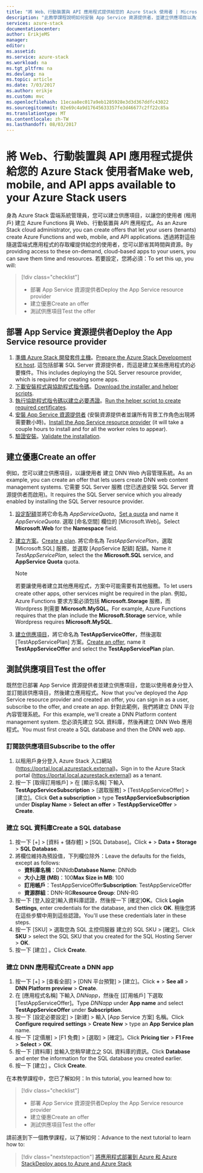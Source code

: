 ```yaml
---
title: "將 Web、行動裝置與 API 應用程式提供給您的 Azure Stack 使用者 | Microsoft Docs"
description: "此教學課程說明如何安裝 App Service 資源提供者，並建立供應項目以為您的 Azure Stack 使用者提供建立 Web、行動裝置與 API 應用程式的能力。"
services: azure-stack
documentationcenter: 
author: ErikjeMS
manager: 
editor: 
ms.assetid: 
ms.service: azure-stack
ms.workload: na
ms.tgt_pltfrm: na
ms.devlang: na
ms.topic: article
ms.date: 7/03/2017
ms.author: erikje
ms.custom: mvc
ms.openlocfilehash: 11ecaa8ec017a9eb1285928e3d3d367ddfc43022
ms.sourcegitcommit: 02e69c4a9d17645633357fe3d46677c2ff22c85a
ms.translationtype: MT
ms.contentlocale: zh-TW
ms.lasthandoff: 08/03/2017
---
```

# <a name="make-web-mobile-and-api-apps-available-to-your-azure-stack-users"></a><span data-ttu-id="6cc47-103">將 Web、行動裝置與 API 應用程式提供給您的 Azure Stack 使用者</span><span class="sxs-lookup"><span data-stu-id="6cc47-103">Make web, mobile, and API apps available to your Azure Stack users</span></span>

<span data-ttu-id="6cc47-104">身為 Azure Stack 雲端系統管理員，您可以建立供應項目，以讓您的使用者 (租用戶) 建立 Azure Functions 與 Web、行動裝置與 API 應用程式。</span><span class="sxs-lookup"><span data-stu-id="6cc47-104">As an Azure Stack cloud administrator, you can create offers that let your users (tenants) create Azure Functions and web, mobile, and API applications.</span></span> <span data-ttu-id="6cc47-105">透過將對這些隨選雲端式應用程式的存取權提供給您的使用者，您可以節省其時間與資源。</span><span class="sxs-lookup"><span data-stu-id="6cc47-105">By providing access to these on-demand, cloud-based apps to your users, you can save them time and resources.</span></span> <span data-ttu-id="6cc47-106">若要設定，您將必須：</span><span class="sxs-lookup"><span data-stu-id="6cc47-106">To set this up, you will:</span></span>

> [!div class="checklist"]
> * <span data-ttu-id="6cc47-107">部署 App Service 資源提供者</span><span class="sxs-lookup"><span data-stu-id="6cc47-107">Deploy the App Service resource provider</span></span>
> * <span data-ttu-id="6cc47-108">建立優惠</span><span class="sxs-lookup"><span data-stu-id="6cc47-108">Create an offer</span></span>
> * <span data-ttu-id="6cc47-109">測試供應項目</span><span class="sxs-lookup"><span data-stu-id="6cc47-109">Test the offer</span></span>

## <a name="deploy-the-app-service-resource-provider"></a><span data-ttu-id="6cc47-110">部署 App Service 資源提供者</span><span class="sxs-lookup"><span data-stu-id="6cc47-110">Deploy the App Service resource provider</span></span>

1. <span data-ttu-id="6cc47-111">[準備 Azure Stack 開發套件主機](azure-stack-app-service-before-you-get-started.md)。</span><span class="sxs-lookup"><span data-stu-id="6cc47-111">[Prepare the Azure Stack Development Kit host](azure-stack-app-service-before-you-get-started.md).</span></span> <span data-ttu-id="6cc47-112">這包括部署 SQL Server 資源提供者，而這是建立某些應用程式的必要條件。</span><span class="sxs-lookup"><span data-stu-id="6cc47-112">This includes deploying the SQL Server resource provider, which is required for creating some apps.</span></span>
2. <span data-ttu-id="6cc47-113">[下載安裝程式與協助程式指令碼](azure-stack-app-service-deploy.md#download-the-required-components)。</span><span class="sxs-lookup"><span data-stu-id="6cc47-113">[Download the installer and helper scripts](azure-stack-app-service-deploy.md#download-the-required-components).</span></span>
3. <span data-ttu-id="6cc47-114">[執行協助程式指令碼以建立必要憑證](azure-stack-app-service-deploy.md#create-certificates-required-by-app-service-on-azure-stack)。</span><span class="sxs-lookup"><span data-stu-id="6cc47-114">[Run the helper script to create required certificates](azure-stack-app-service-deploy.md#create-certificates-required-by-app-service-on-azure-stack).</span></span>
4. <span data-ttu-id="6cc47-115">[安裝 App Service 資源提供者](azure-stack-app-service-deploy.md#use-the-installer-to-download-and-install-app-service-on-azure-stack) (安裝資源提供者並讓所有背景工作角色出現將需要數小時)。</span><span class="sxs-lookup"><span data-stu-id="6cc47-115">[Install the App Service resource provider](azure-stack-app-service-deploy.md#use-the-installer-to-download-and-install-app-service-on-azure-stack) (it will take a couple hours to install and for all the worker roles to appear).</span></span>
5. <span data-ttu-id="6cc47-116">[驗證安裝](azure-stack-app-service-deploy.md#validate-the-app-service-on-azure-stack-installation)。</span><span class="sxs-lookup"><span data-stu-id="6cc47-116">[Validate the installation](azure-stack-app-service-deploy.md#validate-the-app-service-on-azure-stack-installation).</span></span>

## <a name="create-an-offer"></a><span data-ttu-id="6cc47-117">建立優惠</span><span class="sxs-lookup"><span data-stu-id="6cc47-117">Create an offer</span></span>

<span data-ttu-id="6cc47-118">例如，您可以建立供應項目，以讓使用者 建立 DNN Web 內容管理系統。</span><span class="sxs-lookup"><span data-stu-id="6cc47-118">As an example, you can create an offer that lets users create DNN web content management systems.</span></span> <span data-ttu-id="6cc47-119">它需要 SQL Server 服務 (您已透過安裝 SQL Server 資源提供者而啟用)。</span><span class="sxs-lookup"><span data-stu-id="6cc47-119">It requires the SQL Server service which you already enabled by installing the SQL Server resource provider.</span></span>

1.  <span data-ttu-id="6cc47-120">[設定配額](azure-stack-setting-quotas.md)並將它命名為 *AppServiceQuota*。</span><span class="sxs-lookup"><span data-stu-id="6cc47-120">[Set a quota](azure-stack-setting-quotas.md) and name it *AppServiceQuota*.</span></span> <span data-ttu-id="6cc47-121">選取 [命名空間] 欄位的 [Microsoft.Web]。</span><span class="sxs-lookup"><span data-stu-id="6cc47-121">Select **Microsoft.Web** for the **Namespace** field.</span></span>
2.  <span data-ttu-id="6cc47-122">[建立方案](azure-stack-create-plan.md)。</span><span class="sxs-lookup"><span data-stu-id="6cc47-122">[Create a plan](azure-stack-create-plan.md).</span></span> <span data-ttu-id="6cc47-123">將它命名為 *TestAppServicePlan*，選取 [Microsoft.SQL] 服務，並選取 [AppService 配額] 配額。</span><span class="sxs-lookup"><span data-stu-id="6cc47-123">Name it *TestAppServicePlan*, select the the **Microsoft.SQL** service, and **AppService Quota** quota.</span></span>

    > [!NOTE]
    > <span data-ttu-id="6cc47-124">若要讓使用者建立其他應用程式，方案中可能需要有其他服務。</span><span class="sxs-lookup"><span data-stu-id="6cc47-124">To let users create other apps, other services might be required in the plan.</span></span> <span data-ttu-id="6cc47-125">例如，Azure Functions 要求方案必須包括 **Microsoft.Storage** 服務，而 Wordpress 則需要 **Microsoft.MySQL**。</span><span class="sxs-lookup"><span data-stu-id="6cc47-125">For example, Azure Functions requires that the plan     include the **Microsoft.Storage** service, while Wordpress requires **Microsoft.MySQL**.</span></span>
    > 
    >

3.  <span data-ttu-id="6cc47-126">[建立供應項目](azure-stack-create-offer.md)，將它命名為 **TestAppServiceOffer**，然後選取 [TestAppServicePlan] 方案。</span><span class="sxs-lookup"><span data-stu-id="6cc47-126">[Create an offer](azure-stack-create-offer.md), name it **TestAppServiceOffer** and select the **TestAppServicePlan** plan.</span></span>

## <a name="test-the-offer"></a><span data-ttu-id="6cc47-127">測試供應項目</span><span class="sxs-lookup"><span data-stu-id="6cc47-127">Test the offer</span></span>

<span data-ttu-id="6cc47-128">既然您已部署 App Service 資源提供者並建立供應項目，您能以使用者身分登入並訂閱該供應項目，然後建立應用程式。</span><span class="sxs-lookup"><span data-stu-id="6cc47-128">Now that you've deployed the App Service resource provider and created an offer, you can sign in as a user, subscribe to the offer, and create an app.</span></span> <span data-ttu-id="6cc47-129">針對此範例，我們將建立 DNN 平台內容管理系統。</span><span class="sxs-lookup"><span data-stu-id="6cc47-129">For this example, we'll create a DNN Platform content management system.</span></span> <span data-ttu-id="6cc47-130">您必須先建立 SQL 資料庫，然後再建立 DNN Web 應用程式。</span><span class="sxs-lookup"><span data-stu-id="6cc47-130">You must first create a SQL database and then the DNN web app.</span></span>

### <a name="subscribe-to-the-offer"></a><span data-ttu-id="6cc47-131">訂閱該供應項目</span><span class="sxs-lookup"><span data-stu-id="6cc47-131">Subscribe to the offer</span></span>
1. <span data-ttu-id="6cc47-132">以租用戶身分登入 Azure Stack 入口網站 (https://portal.local.azurestack.external)。</span><span class="sxs-lookup"><span data-stu-id="6cc47-132">Sign in to the Azure Stack portal (https://portal.local.azurestack.external) as a tenant.</span></span>
2. <span data-ttu-id="6cc47-133">按一下 [取得訂用帳戶] > 在 [顯示名稱] 下輸入 **TestAppServiceSubscription** > [選取服務] > [TestAppServiceOffer] > [建立]。</span><span class="sxs-lookup"><span data-stu-id="6cc47-133">Click **Get a subscription** > type **TestAppServiceSubscription** under **Display Name** > **Select an offer** > **TestAppServiceOffer** > **Create**.</span></span>

### <a name="create-a-sql-database"></a><span data-ttu-id="6cc47-134">建立 SQL 資料庫</span><span class="sxs-lookup"><span data-stu-id="6cc47-134">Create a SQL database</span></span>

1. <span data-ttu-id="6cc47-135">按一下 [+] > [資料 + 儲存體] > [SQL Database]。</span><span class="sxs-lookup"><span data-stu-id="6cc47-135">Click **+** > **Data + Storage** > **SQL Database**.</span></span>
2. <span data-ttu-id="6cc47-136">將欄位維持為預設值，下列欄位除外：</span><span class="sxs-lookup"><span data-stu-id="6cc47-136">Leave the defaults for the fields, except as follows:</span></span>
    - <span data-ttu-id="6cc47-137">**資料庫名稱**：DNNdb</span><span class="sxs-lookup"><span data-stu-id="6cc47-137">**Database Name**: DNNdb</span></span>
    - <span data-ttu-id="6cc47-138">**大小上限 (MB)**：100</span><span class="sxs-lookup"><span data-stu-id="6cc47-138">**Max Size in MB**: 100</span></span>
    - <span data-ttu-id="6cc47-139">**訂用帳戶**：TestAppServiceOffer</span><span class="sxs-lookup"><span data-stu-id="6cc47-139">**Subscription**: TestAppServiceOffer</span></span>
    - <span data-ttu-id="6cc47-140">**資源群組**：DNN-RG</span><span class="sxs-lookup"><span data-stu-id="6cc47-140">**Resource Group**: DNN-RG</span></span>
3. <span data-ttu-id="6cc47-141">按一下 [登入設定]輸入資料庫認證，然後按一下 [確定]**OK**。</span><span class="sxs-lookup"><span data-stu-id="6cc47-141">Click **Login Settings**, enter credentials for the database, and then click **OK**.</span></span> <span data-ttu-id="6cc47-142">稍後您將在這些步驟中用到這些認證。</span><span class="sxs-lookup"><span data-stu-id="6cc47-142">You'll use these credentials later in these steps.</span></span>
4. <span data-ttu-id="6cc47-143">按一下 [SKU] > 選取您為 SQL 主控伺服器 建立的 SQL SKU > [確定]。</span><span class="sxs-lookup"><span data-stu-id="6cc47-143">Click **SKU** > select the SQL SKU that you created for the SQL Hosting Server > **OK**.</span></span>
5. <span data-ttu-id="6cc47-144">按一下 [建立] 。</span><span class="sxs-lookup"><span data-stu-id="6cc47-144">Click **Create**.</span></span>

### <a name="create-a-dnn-app"></a><span data-ttu-id="6cc47-145">建立 DNN 應用程式</span><span class="sxs-lookup"><span data-stu-id="6cc47-145">Create a DNN app</span></span>    

1. <span data-ttu-id="6cc47-146">按一下 [+] > [查看全部] > [DNN 平台預覽] > [建立]。</span><span class="sxs-lookup"><span data-stu-id="6cc47-146">Click **+** > **See all** > **DNN Platform preview** > **Create**.</span></span>
2. <span data-ttu-id="6cc47-147">在 [應用程式名稱] 下輸入 *DNNapp*，然後在 [訂用帳戶] 下選取 [TestAppServiceOffer]。</span><span class="sxs-lookup"><span data-stu-id="6cc47-147">Type *DNNapp* under **App name** and select **TestAppServiceOffer** under **Subscription**.</span></span>
3. <span data-ttu-id="6cc47-148">按一下 [設定必要設定] > [新建] > 輸入 [App Service 方案] 名稱。</span><span class="sxs-lookup"><span data-stu-id="6cc47-148">Click **Configure required settings** > **Create New** > type an **App Service plan** name.</span></span>
4. <span data-ttu-id="6cc47-149">按一下 [定價層] > [F1 免費] > [選取] > [確定]。</span><span class="sxs-lookup"><span data-stu-id="6cc47-149">Click **Pricing tier** > **F1 Free** > **Select** > **OK**.</span></span>
5. <span data-ttu-id="6cc47-150">按一下 [資料庫] 並輸入您稍早建立之 SQL 資料庫的資訊。</span><span class="sxs-lookup"><span data-stu-id="6cc47-150">Click **Database** and enter the information for the SQL database you created earlier.</span></span>
6. <span data-ttu-id="6cc47-151">按一下 [建立] 。</span><span class="sxs-lookup"><span data-stu-id="6cc47-151">Click **Create**.</span></span>

<span data-ttu-id="6cc47-152">在本教學課程中，您已了解如何：</span><span class="sxs-lookup"><span data-stu-id="6cc47-152">In this tutorial, you learned how to:</span></span>

> [!div class="checklist"]
> * <span data-ttu-id="6cc47-153">部署 App Service 資源提供者</span><span class="sxs-lookup"><span data-stu-id="6cc47-153">Deploy the App Service resource provider</span></span>
> * <span data-ttu-id="6cc47-154">建立優惠</span><span class="sxs-lookup"><span data-stu-id="6cc47-154">Create an offer</span></span>
> * <span data-ttu-id="6cc47-155">測試供應項目</span><span class="sxs-lookup"><span data-stu-id="6cc47-155">Test the offer</span></span>

<span data-ttu-id="6cc47-156">請前進到下一個教學課程，以了解如何：</span><span class="sxs-lookup"><span data-stu-id="6cc47-156">Advance to the next tutorial to learn how to:</span></span>

> [!div class="nextstepaction"]
> [<span data-ttu-id="6cc47-157">將應用程式部署到 Azure 和 Azure Stack</span><span class="sxs-lookup"><span data-stu-id="6cc47-157">Deploy apps to Azure and Azure Stack</span></span>](azure-stack-solution-pipeline.md)
